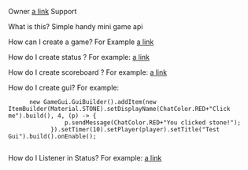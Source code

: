Owner [a link](https://github.com/BingulHan)
Support 

What is this?
Simple handy mini game api

How can I create a game? 
For Example [a link](https://github.com/BingulHan/MinigameAPI/blob/master/src/main/java/online/bingulhan/minigameapi/example/GameTest.java)

How do I create status ?
For example: [a link](https://github.com/BingulHan/MinigameAPI/blob/master/src/main/java/online/bingulhan/minigameapi/example/status/waiting/WaitingStatus.java)

How do I create scoreboard ? 
For example: [a link](https://github.com/BingulHan/MinigameAPI/blob/master/src/main/java/online/bingulhan/minigameapi/example/status/waiting/WaitingScoreboard.java)

How do I create gui? 
For example: 
```
      new GameGui.GuiBuilder().addItem(new ItemBuilder(Material.STONE).setDisplayName(ChatColor.RED+"Click me").build(), 4, (p) -> {
                p.sendMessage(ChatColor.RED+"You clicked stone!");
            }).setTimer(10).setPlayer(player).setTitle("Test Gui").build().onEnable();
            
```

How do I Listener in Status?
For example: [a link](https://github.com/BingulHan/MinigameAPI/blob/master/src/main/java/online/bingulhan/minigameapi/example/status/waiting/WaitingListener.java)

